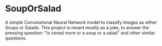 # SoupOrSalad
A simple Convolutional Neural Network model to classify images as either Soups or Salads.
This project is meant mostly as a joke, to answer the pressing question: "Is cereal more
or a soup or a salad" and other similar questions.
